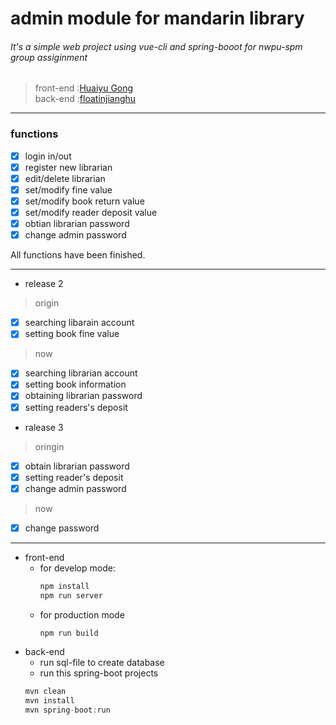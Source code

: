 # admin module for mandarin  library

###### It's a simple web project using vue-cli and spring-booot for nwpu-spm group assiginment
> front-end :[Huaiyu Gong](https://github.com/JialuGong)<br>
> back-end :[floatinjianghu](https://github.com/floatinjianghu)


___

### functions
- [x] login in/out
- [x] register new librarian
- [x] edit/delete librarian
- [x] set/modify fine value
- [x] set/modify book return value
- [x] set/modify reader deposit value
- [x] obtian librarian password
- [x] change admin password

All functions have been finished.
___
- release 2
> origin

- [x] searching libarain account
- [x] setting book fine value

 > now

- [x] searching librarian account
- [x] setting book information
- [x] obtaining librarian password
- [x] setting readers's  deposit

- ralease 3
> oringin

- [x] obtain librarian password
- [x] setting reader's deposit
- [x] change admin password

 > now

- [x] change password
___
- front-end
	- for develop mode:
		```js
        npm install
        npm run server
        ```
	- for production mode
		```js
        npm run build
        ```
- back-end
	- run sql-file to create database
	- run this spring-boot projects
	```js
    mvn clean
    mvn install
    mvn spring-boot:run
	```
